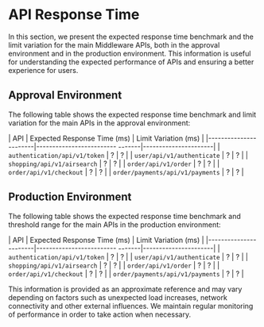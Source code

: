 # API Response Time

In this section, we present the expected response time benchmark and the limit variation for the main Middleware APIs, both in the approval environment and in the production environment. This information is useful for understanding the expected performance of APIs and ensuring a better experience for users.

## Approval Environment

The following table shows the expected response time benchmark and limit variation for the main APIs in the approval environment:

| API | Expected Response Time (ms) | Limit Variation (ms) |
|-----------------------|------------------------- -------|----------------------|
| `authentication/api/v1/token` | ? | ? |
| `user/api/v1/authenticate` | ? | ? |
| `shopping/api/v1/airsearch` | ? | ? |
| `order/api/v1/order` | ? | ? |
| `order/api/v1/checkout` | ? | ? |
| `order/payments/api/v1/payments` | ? | ? |

## Production Environment

The following table shows the expected response time benchmark and threshold range for the main APIs in the production environment:

| API | Expected Response Time (ms) | Limit Variation (ms) |
|-----------------------|------------------------- -------|----------------------|
| `authentication/api/v1/token` | ? | ? |
| `user/api/v1/authenticate` | ? | ? |
| `shopping/api/v1/airsearch` | ? | ? |
| `order/api/v1/order` | ? | ? |
| `order/api/v1/checkout` | ? | ? |
| `order/payments/api/v1/payments` | ? | ? |

This information is provided as an approximate reference and may vary depending on factors such as unexpected load increases, network connectivity and other external influences. We maintain regular monitoring of performance in order to take action when necessary.